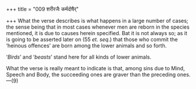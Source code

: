 +++
title = "009 शरीरजैः कर्मदोषैर्"

+++
What the verse describes is what happens in a large number of cases; the
sense being that in most cases whenever men are reborn in the species
mentioned, it is due to causes herein specified. Bat it is not always
so; as it is going to be asserted later on (55 *et. seq*.) that those
who commit the ‘heinous offences’ are born among the lower animals and
so forth.

‘*Birds*’ and ‘*beasts*’ stand here for all kinds of lower animals.

What the verse is really meant to indicate is that, among sins due to
Mind, Speech and Body, the succeeding ones are graver than the preceding
ones.—(9)


